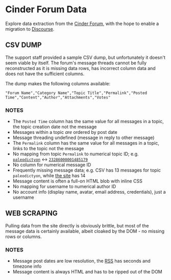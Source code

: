 
# Cinder Forum Data
Explore data extraction from the [Cinder Forum](https://forum.libcinder.org/), with the hope to enable a migration to [Discourse](http://www.discourse.org).

## CSV DUMP
The support staff provided a sample CSV dump, but unfortunately it doesn't seem viable by itself. The forum's message threads cannot be fully reconstructed as it is missing data rows, has incorrect column data and does not have the sufficient columns.

The dump makes the following columns available:
```csv
"Forum Name","Category Name","Topic Title","Permalink","Posted Time","Content","Author","Attachments","Votes"
```

### NOTES
- The `Posted Time` column has the same value for all messages in a topic, the topic creation date not the message
- Messages within a topic _are_ ordered by post date
- Message threading undefined (message in reply to other message)
- The `Permalink` column has the same value for all messages in a topic, links to the topic not the message
- No mapping from topic `Permalink` to numerical topic ID; e.g. [`paleodictyon`](https://forum.libcinder.org/topic/paleodictyon) <-> [`23286000001485179`](https://forum.libcinder.org/#Topic/23286000001485179)
- No column for numerical message ID
- Frequently missing message data; e.g. CSV has 13 messages for topic `paleodictyon`, while [the site](https://forum.libcinder.org/topic/paleodictyon) has 14
- Message content is often a full-on HTML blob with inline CSS
- No mapping for username to numerical author ID
- No account info (display name, avatar, email address, credentials), just a username

## WEB SCRAPING
Pulling data from the site directly is obviously brittle, but most of the message data is certainly available, albeit cloaked by the DOM - no missing rows or columns.

### NOTES
- Message post dates are low resolution, the [RSS](https://forum.libcinder.org/feed) has seconds and timezone info
- Message content is always HTML and has to be ripped out of the DOM
